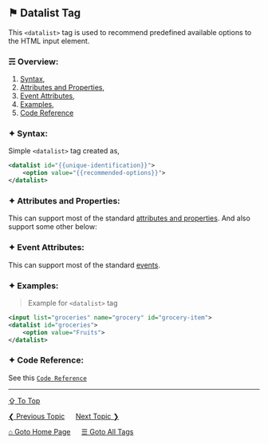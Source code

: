 ## &#9873; Datalist Tag
This `<datalist>` tag is used to recommend predefined available options to the HTML input element.

### &#9780; Overview:
1. [Syntax](#-syntax),
2. [Attributes and Properties](#-attributes-and-properties),
3. [Event Attributes](#-event-attributes),
4. [Examples](#-examples),
5. [Code Reference](#-code-reference)

### &#10022; Syntax:

Simple `<datalist>` tag created as, 
```xml
<datalist id="{{unique-identification}}">
	<option value="{{recommended-options}}">
</datalist>
```

### &#10022; Attributes and Properties:
This can support most of the standard [attributes and properties](../docs/attributes-and-properties.md).
And also support some other below:

### &#10022; Event Attributes:
This can support most of the standard [events](../docs/events.md).

### &#10022; Examples:
> Example for `<datalist>` tag
```xml
<input list="groceries" name="grocery" id="grocery-item">
<datalist id="groceries">
	<option value="Fruits">
</datalist>
```

### &#10022; Code Reference:
See this [`Code Reference`](../code/datalist-tag.html)

---
[&#8682; To Top](#-datalist-tag)

[&#10094; Previous Topic](./data-tag.md) &emsp; [Next Topic &#10095;](./dd-tag.md)

[&#8962; Goto Home Page](../README.md) &emsp; [&#9776; Goto All Tags](../all-tags.md)
